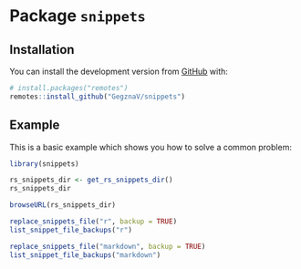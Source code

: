 
<!-- README.md is generated from README.Rmd. Please edit that file -->

# Package `snippets`

<!-- badges: start -->

<!-- badges: end -->

## Installation

<!-- You can install the released version of snippets from [CRAN](https://CRAN.R-project.org) with: -->

<!-- ``` r -->

<!-- install.packages("snippets") -->

<!-- ``` -->

You can install the development version from
[GitHub](https://github.com/) with:

``` r
# install.packages("remotes")
remotes::install_github("GegznaV/snippets")
```

## Example

This is a basic example which shows you how to solve a common problem:

``` r
library(snippets)
```

``` r
rs_snippets_dir <- get_rs_snippets_dir()
rs_snippets_dir
```

``` r
browseURL(rs_snippets_dir)
```

``` r
replace_snippets_file("r", backup = TRUE)
list_snippet_file_backups("r")
```

``` r
replace_snippets_file("markdown", backup = TRUE)
list_snippet_file_backups("markdown")
```
